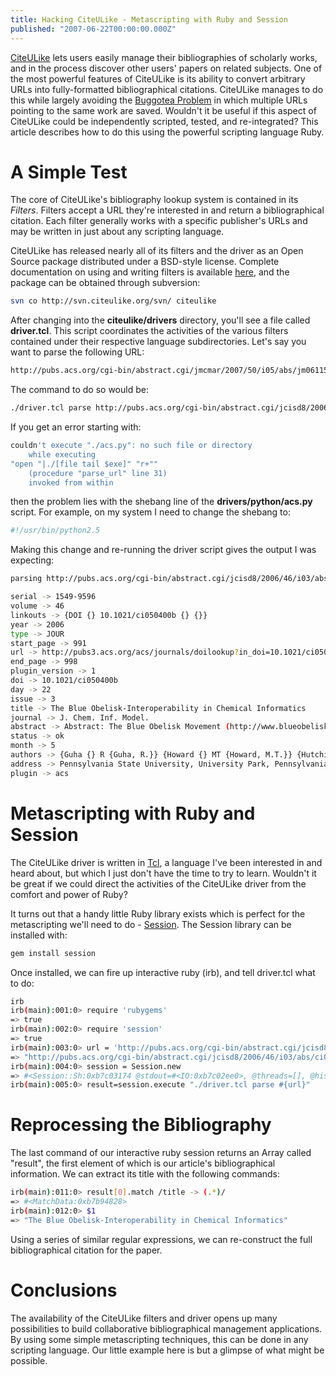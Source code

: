```yaml
---
title: Hacking CiteULike - Metascripting with Ruby and Session
published: "2007-06-22T00:00:00.000Z"
---
```


[CiteULike](http://www.citeulike.org/) lets users easily manage their bibliographies of scholarly works, and in the process discover other users' papers on related subjects. One of the most powerful features of CiteULike is its ability to convert arbitrary URLs into fully-formatted bibliographical citations. CiteULike manages to do this while largely avoiding the [Buggotea Problem](http://depth-first.com/articles/2007/06/15/buggotea-the-problem-with-abundance) in which multiple URLs pointing to the same work are saved. Wouldn't it be useful if this aspect of CiteULike could be independently scripted, tested, and re-integrated? This article describes how to do this using the powerful scripting language Ruby.

# A Simple Test
The core of CiteULike's bibliography lookup system is contained in its *Filters*. Filters accept a URL they're interested in and return a bibliographical citation. Each filter generally works with a specific publisher's URLs and may be written in just about any scripting language.

CiteULike has released nearly all of its filters and the driver as an Open Source package distributed under a BSD-style license. 
Complete documentation on using and writing filters is available [here](http://svn.citeulike.org/svn/plugins/HOWTO.txt), and the package can be obtained through subversion:

```bash
svn co http://svn.citeulike.org/svn/ citeulike
```

After changing into the **citeulike/drivers** directory, you'll see a file called **driver.tcl**. This script coordinates the activities of the various filters contained under their respective language subdirectories. Let's say you want to parse the following URL:

```bash
http://pubs.acs.org/cgi-bin/abstract.cgi/jmcmar/2007/50/i05/abs/jm0611509.html
```

The command to do so would be:

```bash
./driver.tcl parse http://pubs.acs.org/cgi-bin/abstract.cgi/jcisd8/2006/46/i03/abs/ci050400b.html
```

If you get an error starting with:

```bash
couldn't execute "./acs.py": no such file or directory
    while executing
"open "|./[file tail $exe]" "r+""
    (procedure "parse_url" line 31)
    invoked from within
```

then the problem lies with the shebang line of the **drivers/python/acs.py** script. For example, on my system I need to change the shebang to:

```bash
#!/usr/bin/python2.5
```

Making this change and re-running the driver script gives the output I was expecting:

```bash
parsing http://pubs.acs.org/cgi-bin/abstract.cgi/jcisd8/2006/46/i03/abs/ci050400b.html

serial -> 1549-9596
volume -> 46
linkouts -> {DOI {} 10.1021/ci050400b {} {}}
year -> 2006
type -> JOUR
start_page -> 991
url -> http://pubs3.acs.org/acs/journals/doilookup?in_doi=10.1021/ci050400b
end_page -> 998
plugin_version -> 1
doi -> 10.1021/ci050400b
day -> 22
issue -> 3
title -> The Blue Obelisk-Interoperability in Chemical Informatics
journal -> J. Chem. Inf. Model.
abstract -> Abstract: The Blue Obelisk Movement (http://www.blueobelisk.org/) is the name used by a diverse Internet group promoting reusable chemistry via open source software development, consistent and complimentary chemoinformatics research, open data, and open standards. We outline recent examples of cooperation in the Blue Obelisk group: a shared dictionary of algorithms and implementations in chemoinformatics algorithms drawing from our various software projects; a shared repository of chemoinformatics data including elemental properties, atomic radii, isotopes, atom typing rules, and so forth; and Web services for the platform-independent use of chemoinformatics programs.
status -> ok
month -> 5
authors -> {Guha {} R {Guha, R.}} {Howard {} MT {Howard, M.T.}} {Hutchison {} GR {Hutchison, G.R.}} {Murray-Rust {} P {Murray-Rust, P.}} {Rzepa {} H {Rzepa, H.}} {Steinbeck {} C {Steinbeck, C.}} {Wegner {} J {Wegner, J.}} {Willighagen {} EL {Willighagen, E.L.}}
address -> Pennsylvania State University, University Park, Pennsylvania 16804-3000, Jmol Project, U. S. A., Cornell University, Ithaca, New York 14853, Cambridge University, Cambridge CB2 1TN, Great Britain, Imperial College, London SW7 2AZ, Great Britain, Cologne University Bioinformatics Center (CUBIC), Zülpicher Str. 47, D-50674 Köln, Germany, University of Tübingen, Tübingen, Germany, and Jmol project, The Netherlands
plugin -> acs
```

# Metascripting with Ruby and Session

The CiteULike driver is written in [Tcl](http://tcl.sourceforge.net/), a language I've been interested in and heard about, but which I just don't have the time to try to learn. Wouldn't it be great if we could direct the activities of the CiteULike driver from the comfort and power of Ruby?

It turns out that a handy little Ruby library exists which is perfect for the metascripting we'll need to do - [Session](http://raa.ruby-lang.org/project/session/). The Session library can be installed with:

```bash
gem install session
```

Once installed, we can fire up interactive ruby (irb), and tell driver.tcl what to do:

```bash
irb
irb(main):001:0> require 'rubygems'
=> true
irb(main):002:0> require 'session'
=> true
irb(main):003:0> url = 'http://pubs.acs.org/cgi-bin/abstract.cgi/jcisd8/2006/46/i03/abs/ci050400b.html'
=> "http://pubs.acs.org/cgi-bin/abstract.cgi/jcisd8/2006/46/i03/abs/ci050400b.html"
irb(main):004:0> session = Session.new
=> #<Session::Sh:0xb7c03174 @stdout=#<IO:0xb7c02ee0>, @threads=[], @history=nil, @stdin=#<IO:0xb7c02f30>, @use_open3=nil, @opts={}, @errproc=nil, @use_spawn=nil, @debug=nil, @stderr=#<IO:0xb7c02e7c>, @outproc=nil, @track_history=nil, @prog="sh">
irb(main):005:0> result=session.execute "./driver.tcl parse #{url}"
```

# Reprocessing the Bibliography

The last command of our interactive ruby session returns an Array called "result", the first element of which is our article's bibliographical information. We can extract its title with the following commands:

```bash
irb(main):011:0> result[0].match /title -> (.*)/
=> #<MatchData:0xb7b94828>
irb(main):012:0> $1
=> "The Blue Obelisk-Interoperability in Chemical Informatics"
```

Using a series of similar regular expressions, we can re-construct the full bibliographical citation for the paper.

# Conclusions

The availability of the CiteULike filters and driver opens up many possibilities to build collaborative bibliographical management applications. By using some simple metascripting techniques, this can be done in any scripting language. Our little example here is but a glimpse of what might be possible.